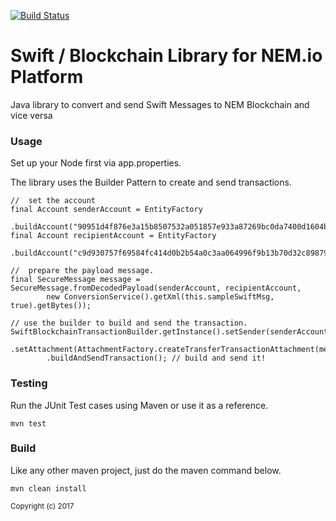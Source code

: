 [![Build Status](https://travis-ci.org/alvin-reyes/swift-blockchain-lib.svg?branch=master)](https://travis-ci.org/alvin-reyes/swift-blockchain-lib)

# Swift / Blockchain Library for NEM.io Platform

Java library to convert and send Swift Messages to NEM Blockchain and vice versa

<h3>Usage</h3>

Set up your Node first via app.properties.

The library uses the Builder Pattern to create and send transactions.
	
	//	set the account
	final Account senderAccount = EntityFactory
			.buildAccount("90951d4f876e3a15b8507532a051857e933a87269bc0da7400d1604bedc93aec");
	final Account recipientAccount = EntityFactory
			.buildAccount("c9d930757f69584fc414d0b2b54a0c3aa064996f9b13b70d32c89879724153c1");
	
	//	prepare the payload message.
	final SecureMessage message = SecureMessage.fromDecodedPayload(senderAccount, recipientAccount,
			new ConversionService().getXml(this.sampleSwiftMsg, true).getBytes());

	// use the builder to build and send the transaction.
	SwiftBlockchainTransactionBuilder.getInstance().setSender(senderAccount).setRecipient(recipientAccount)
			.setAttachment(AttachmentFactory.createTransferTransactionAttachment(message))
			.buildAndSendTransaction(); // build and send it!


<h3>Testing</h3>

Run the JUnit Test cases using Maven or use it as a reference.

	mvn test

<h3>Build</h3>

Like any other maven project, just do the maven command below.

    mvn clean install

<sub>Copyright (c) 2017</sub>

